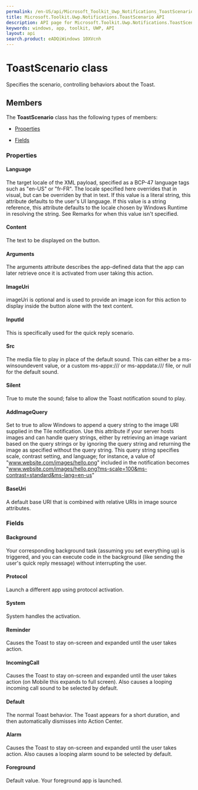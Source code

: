 ```yaml
---
permalink: /en-US/api/Microsoft_Toolkit_Uwp_Notifications_ToastScenario.htm
title: Microsoft.Toolkit.Uwp.Notifications.ToastScenario API 
description: API page for Microsoft.Toolkit.Uwp.Notifications.ToastScenario
keywords: windows, app, toolkit, UWP, API
layout: api
search.product: eADQiWindows 10XVcnh
---
```



# ToastScenario class

Specifies the scenario, controlling behaviors about the Toast.

## Members

The **ToastScenario** class has the following types of members:

* [Properties](#Properties)

* [Fields](#Fields)

### Properties

#### Language

The target locale of the XML payload, specified as a BCP-47 language tags such as "en-US" or "fr-FR". The locale specified here overrides that in visual, but can be overriden by that in text. If this value is a literal string, this attribute defaults to the user's UI language. If this value is a string reference, this attribute defaults to the locale chosen by Windows Runtime in resolving the string. See Remarks for when this value isn't specified.



#### Content

The text to be displayed on the button.



#### Arguments

The arguments attribute describes the app-defined data that the app can later retrieve once it is activated from user taking this action.



#### ImageUri

imageUri is optional and is used to provide an image icon for this action to display inside the button alone with the text content.



#### InputId

This is specifically used for the quick reply scenario.



#### Src

The media file to play in place of the default sound. This can either be a ms-winsoundevent value, or a custom ms-appx:/// or ms-appdata:/// file, or null for the default sound.



#### Silent

True to mute the sound; false to allow the Toast notification sound to play.



#### AddImageQuery

Set to true to allow Windows to append a query string to the image URI supplied in the Tile notification. Use this attribute if your server hosts images and can handle query strings, either by retrieving an image variant based on the query strings or by ignoring the query string and returning the image as specified without the query string. This query string specifies scale, contrast setting, and language; for instance, a value of  "www.website.com/images/hello.png"  included in the notification becomes  "www.website.com/images/hello.png?ms-scale=100&ms-contrast=standard&ms-lang=en-us"



#### BaseUri

A default base URI that is combined with relative URIs in image source attributes.



### Fields

#### Background

Your corresponding background task (assuming you set everything up) is triggered, and you can execute code in the background (like sending the user's quick reply message) without interrupting the user.



#### Protocol

Launch a different app using protocol activation.



#### System

System handles the activation.



#### Reminder

Causes the Toast to stay on-screen and expanded until the user takes action.



#### IncomingCall

Causes the Toast to stay on-screen and expanded until the user takes action (on Mobile this expands to full screen). Also causes a looping incoming call sound to be selected by default.



#### Default

The normal Toast behavior. The Toast appears for a short duration, and then automatically dismisses into Action Center.



#### Alarm

Causes the Toast to stay on-screen and expanded until the user takes action. Also causes a looping alarm sound to be selected by default.



#### Foreground

Default value. Your foreground app is launched.


